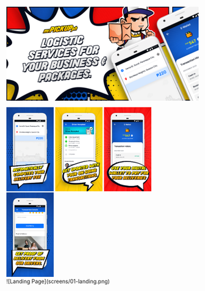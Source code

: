 ![Welcome](screens/00-welcome.jpg)
<div>
    <img src="screens/mobile/01.jpg" width="24.6%" />
    <img src="screens/mobile/02.jpg" width="24.6%" />
    <img src="screens/mobile/03.jpg" width="24.6%" />
    <img src="screens/mobile/04.jpg" width="24.6%" />
</div>
![Landing Page](screens/01-landing.png)